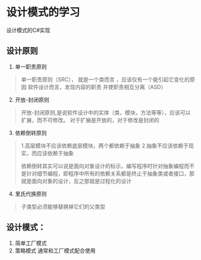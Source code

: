 # 设计模式的学习
设计模式的C#实现

## 设计原则
1. 单一职责原则 
> 单一职责原则（SRC）， 就是一个类而言 ，应该仅有一个能引起它变化的原因
> 软件设计而言，发现内容的职责 并使职责相互分离（ASD）

2. 开放-封闭原则
> 开放-封闭原则,是说软件设计中的实体（类，模块，方法等等），应该可以扩展，而不可修改。
> 对于扩展是开放的，对于修改是封闭的

3. 依赖倒转原则
> 1.高层模块不应该依赖底层模块，两个都依赖于抽象
> 2.抽象不应该依赖于现实，而应该依赖于抽象
> 
>依赖倒转其实可以说是面向对象设计的标示，编写程序时针对抽象编程而不是针对细节编程，即程序中所有的依赖关系都是终止于抽象类或者接口，那就是面向对象的设计，反之那就是过程化的设计

4. 里氏代换原则
> 子类型必须能够替换掉它们的父类型



## 设计模式：
1. 简单工厂模式
2. 策略模式  通常和工厂模式配合使用
